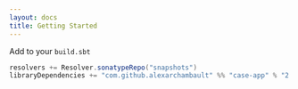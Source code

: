 ```yaml
---
layout: docs
title: Getting Started
---
```


Add to your `build.sbt`
```scala
resolvers += Resolver.sonatypeRepo("snapshots")
libraryDependencies += "com.github.alexarchambault" %% "case-app" % "2.0.0-SNAPSHOT"
```